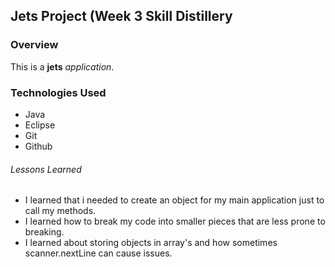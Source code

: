## Jets Project (Week 3 Skill Distillery


### Overview

This is a **jets** *application*.


### Technologies Used

* Java
* Eclipse
* Git
* Github

###### Lessons Learned

- I learned that i needed to create an object for my main application just to call my methods.
- I learned how to break my code into smaller pieces that are less prone to breaking.
- I learned about storing objects in array's and how sometimes scanner.nextLine can cause issues.
